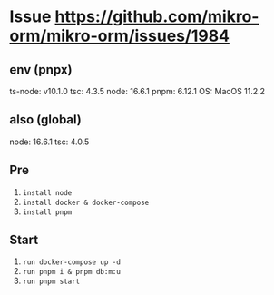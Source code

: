 # Issue https://github.com/mikro-orm/mikro-orm/issues/1984

## env (pnpx)
ts-node: v10.1.0
tsc: 4.3.5
node: 16.6.1
pnpm: 6.12.1
OS: MacOS 11.2.2

## also (global)
node: 16.6.1
tsc: 4.0.5

## Pre
1. `install node`
2. `install docker & docker-compose`
3. `install pnpm`

## Start
1. `run docker-compose up -d`
2. `run pnpm i & pnpm db:m:u`
3. `run pnpm start`
